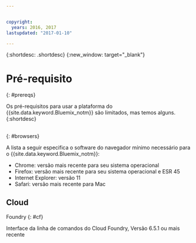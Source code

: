 ```yaml
---


copyright:
  years: 2016, 2017
lastupdated: "2017-01-10"

---
```


{:shortdesc: .shortdesc}
{:new_window: target="_blank"}

# Pré-requisito
{: #prereqs}

Os pré-requisitos para usar a plataforma do {{site.data.keyword.Bluemix_notm}} são limitados, mas temos alguns.
{:shortdesc}

## 
{: #browsers}

A lista a seguir especifica o software do navegador mínimo necessário para o {{site.data.keyword.Bluemix_notm}}:

 * Chrome: versão mais recente para seu sistema operacional
 * Firefox: versão mais recente para seu sistema operacional e ESR 45
 * Internet Explorer: versão 11
 * Safari: versão mais recente para Mac

## Cloud
Foundry
{: #cf}

Interface da linha de comandos do Cloud Foundry, Versão 6.5.1 ou mais recente
